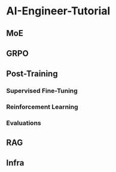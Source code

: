 # AI-Engineer-Tutorial
## MoE
## GRPO
## Post-Training
### Supervised Fine-Tuning
### Reinforcement Learning
### Evaluations
## RAG
## Infra
